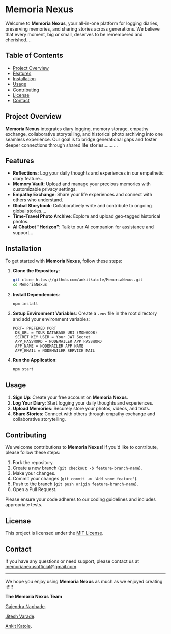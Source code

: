 # Memoria Nexus

Welcome to **Memoria Nexus**, your all-in-one platform for logging diaries, preserving memories, and sharing stories across generations. We believe that every moment, big or small, deserves to be remembered and cherished....

## Table of Contents

- [Project Overview](#project-overview)
- [Features](#features)
- [Installation](#installation)
- [Usage](#usage)
- [Contributing](#contributing)
- [License](#license)
- [Contact](#contact)

## Project Overview

**Memoria Nexus** integrates diary logging, memory storage, empathy exchange, collaborative storytelling, and historical photo archiving into one seamless experience. Our goal is to bridge generational gaps and foster deeper connections through shared life stories...........

## Features

- **Reflections**: Log your daily thoughts and experiences in our empathetic diary feature...
- **Memory Vault**: Upload and manage your precious memories with customizable privacy settings.
- **Empathy Exchange**: Share your life experiences and connect with others who understand.
- **Global Storybook**: Collaboratively write and contribute to ongoing global stories....
- **Time-Travel Photo Archive**: Explore and upload geo-tagged historical photos.
- **AI Chatbot "Horizon"**: Talk to our AI companion for assistance and support...

## Installation

To get started with **Memoria Nexus**, follow these steps:

1. **Clone the Repository**:
   ```bash
   git clone https://github.com/ankitkatole/MemoriaNexus.git
   cd MemoriaNexus
   ```

2. **Install Dependencies**:
   ```bash
   npm install
   ```

3. **Setup Environment Variables**:
   Create a `.env` file in the root directory and add your environment variables:
   ```plaintext
   PORT= PREFERED PORT
    DB_URL = YOUR DATABASE URI (MONGODB)
    SECRET_KEY_USER = Your JWT Secret
    APP_PASSWORD = NODEMAILER APP PASSWORD
    APP_NAME = NODEMAILER APP NAME
    APP_EMAIL = NODEMAILER SERVICE MAIL
   ```

4. **Run the Application**:
   ```bash
   npm start
   ```

## Usage

1. **Sign Up**: Create your free account on **Memoria Nexus**.
2. **Log Your Diary**: Start logging your daily thoughts and experiences.
3. **Upload Memories**: Securely store your photos, videos, and texts.
4. **Share Stories**: Connect with others through empathy exchange and collaborative storytelling.

## Contributing

We welcome contributions to **Memoria Nexus**! If you'd like to contribute, please follow these steps:

1. Fork the repository.
2. Create a new branch (`git checkout -b feature-branch-name`).
3. Make your changes.
4. Commit your changes (`git commit -m 'Add some feature'`).
5. Push to the branch (`git push origin feature-branch-name`).
6. Open a Pull Request.

Please ensure your code adheres to our coding guidelines and includes appropriate tests.

## License

This project is licensed under the [MIT License](LICENSE).

## Contact

If you have any questions or need support, please contact us at [memorianexusofficial@gmail.com](mailto:memorianexusofficial@gmail.com).

---

We hope you enjoy using **Memoria Nexus** as much as we enjoyed creating it!!!!

**The Memoria Nexus Team**

[Gajendra Naphade](https://github.com/gajju44).

[Jitesh Varade](https://github.com/jiteshvarade).


[Ankit Katole](https://github.com/ankitkatole).


